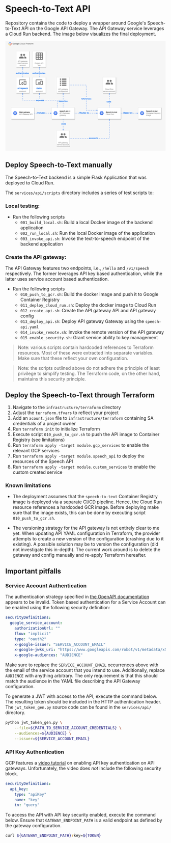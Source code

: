 # Speech-to-Text API

Repository contains the code to deploy a wrapper around Google's Speech-to-Text API on the Google API Gateway. The API Gateway
service leverages a Cloud Run backend. The image below visualizes the final deployment.

![alt text](https://github.com/LaurensVijnck/speech-api/blob/main/doc/speech-to-text.png?raw=true)

## Deploy Speech-to-Text manually

The Speech-to-Text backend is a simple Flask Application that was deployed to Cloud Run. 

The `services/api/scripts` directory includes a series of test scripts to:

### Local testing:

- Run the following scripts
    - `001_build_local.sh`: Build a local Docker image of the backend application
    - `002_run_local.sh`: Run the local Docker image of the application
    - `003_invoke_api.sh`: Invoke the text-to-speech endpoint of the backend application
    
### Create the API gateway:

The API Gateway features two endpoints, i.e., `/hello` and `/v1/speech` respectively. The former 
leverages API key based authentication, while the latter uses service account based authentication.

- Run the following scripts
    - `010_push_to_gcr.sh`: Build the docker image and push it to Google Container Registry
    - `011_deploy_cloud_run.sh`: Deploy the docker image to Cloud Run
    - `012_create_api.sh`: Create the API gateway API and API gateway config
    - `013_deploy_api.sh`: Deploy API gateway Gateway using the `speech-api.yaml`
    - `014_invoke_remote.sh`: Invoke the remote version of the API gateway
    - `015_enable_security.sh`: Grant service ability to key management
    
> Note: various scripts contain hardcoded references to Terraform resources. Most of these
> were extracted into separate variables. Make sure that these reflect your own configuration.

> Note: the scripts outlined above do not adhere the principle of least privilege to simplify testing. The
> Terraform code, on the other hand, maintains this security principle.
    
## Deploy the Speech-to-Text through Terraform

1. Navigate to the `infrastructure/terraform` directory
1. Adjust the `terraform.tfvars` to reflect your project
1. Add an `acount.json` file to `infrastructure/terraform` containing SA credentials of a project owner
1. Run `terraform init` to initialize Terraform
1. Execute script `010_push_to_gcr.sh` to push the API image to Container Registry (see limitations)
3. Run `terraform apply -target module.gcp_services` to enable the relevant GCP services
4. Run `terraform apply -target module.speech_api` to deploy the resources of the Speech API
5. Run `terraform apply -target module.custom_services` to enable the custom created service

### Known limitations

- The deployment assumes that the `speech-to-text` Container Registry image is deployed via 
a separate CI/CD pipeline. Hence, the Cloud Run resource references a hardcoded GCR image. Before deploying
make sure that the image exists, this can be done by executing script `010_push_to_gcr.sh`.

- The versioning strategy for the API gateway is not entirely clear to me yet. When updating API YAML configuration in Terraform, the provider attempts to create a new version of the configuration (crashing due to it existing). A possible solution may be to version the configuration (did not investigate this in-depth). The current work around is to delete the getaway and config manually and re-apply Terraform hereafter.

## Important pitfalls  

### Service Account Authentication

The authentication strategy specified in [the OpenAPI documentation](https://cloud.google.com/endpoints/docs/openapi/authenticating-users-google-id) appears to be invalid. Token based authentication for a
Service Account can be enabled using the following security definition:

```yaml
securityDefinitions:
  google_service_account:
    authorizationUrl: ""
    flow: "implicit"
    type: "oauth2"
    x-google-issuer: "SERVICE_ACCOUNT_EMAIL"
    x-google-jwks_uri: "https://www.googleapis.com/robot/v1/metadata/x509/SERVICE_ACCOUNT_EMAIL"
    x-google-audiences: "AUDIENCE"
```

Make sure to replace the `SERVICE_ACCOUNT_EMAIL` occurrences above with the email of the service account that you intend to use. Additionally, replace `AUDIENCE` with anything arbitrary. The only requirement is that this should match the audience in
the YAML file describing the API Gateway configuration.

To generate a JWT with access to the API, execute the command below. The resulting token should be included in the HTTP authentication header. The `jwt_token_gen.py` source
code can be found in the `services/api/` directory.

```bash
python jwt_token_gen.py \
    --file=${PATH_TO_SERVICE_ACCOUNT_CREDENTIALS} \
    --audiences=${AUDIENCE} \
    --issuer=${SERVICE_ACCOUNT_EMAIL}
```

### API Key Authentication

GCP features a [video tutorial](https://www.youtube.com/watch?v=MhZ99z6TsJA) on enabling API key authentication
on API gateways. Unfortunately, the video does _not_ include the following security block.

```yaml
securityDefinitions:
  api_key:
    type: "apiKey"
    name: "key"
    in: "query"
```

To access the API with API key security enabled, execute the command below. Ensure that `GATEWAY_ENDPOINT_PATH` is a valid endpoint
as defined by the gateway configuration.

```bash
curl ${GATEWAY_ENDPOINT_PATH}?key=${TOKEN}
```
 
